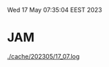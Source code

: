 Wed 17 May 07:35:04 EEST 2023
# JAM
<a href='./cache/202305/17_07.log'>./cache/202305/17_07.log</a>
